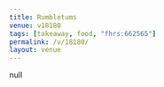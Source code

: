 ```yaml
---
title: Rumbletums
venue: v18180
tags: [takeaway, food, "fhrs:662565"]
permalink: /v/18180/
layout: venue
---
```

null